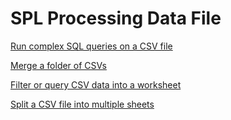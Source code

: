 # SPL Processing Data File

[Run complex SQL queries on a CSV file](run-sql-over-csv&xls.md)

[Merge a folder of CSVs]()

[Filter or query CSV data into a worksheet]()

[Split a CSV file into multiple sheets]()
